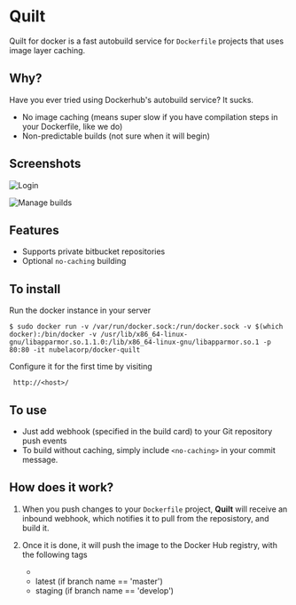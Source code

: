 Quilt
=====

Quilt for docker is a fast autobuild service for `Dockerfile` projects that uses image layer caching.

Why?
----

Have you ever tried using Dockerhub's autobuild service? It sucks.

  * No image caching (means super slow if you have compilation steps in your Dockerfile, like we do)
  * Non-predictable builds (not sure when it will begin)

Screenshots
-----------

![Login](http://i.imgur.com/IQY4vs5.png)

![Manage builds](http://i.imgur.com/nmbbdPt.png)

Features
--------

  * Supports private bitbucket repositories
  * Optional `no-caching` building

To install
----------

Run the docker instance in your server

    $ sudo docker run -v /var/run/docker.sock:/run/docker.sock -v $(which docker):/bin/docker -v /usr/lib/x86_64-linux-gnu/libapparmor.so.1.1.0:/lib/x86_64-linux-gnu/libapparmor.so.1 -p 80:80 -it nubelacorp/docker-quilt
    
Configure it for the first time by visiting

     http://<host>/
     
To use
------

* Just add webhook (specified in the build card) to your Git repository push events
* To build without caching, simply include `<no-caching>` in your commit message.

How does it work?
-----------------

1. When you push changes to your `Dockerfile` project, **Quilt** will receive an inbound webhook, which notifies it to pull from the reposistory, and build it.

2. Once it is done, it will push the image to the Docker Hub registry, with the following tags
     * <original branch name>
     * latest (if branch name == 'master')
     * staging (if branch name == 'develop')